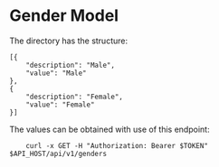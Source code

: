 # Gender Model

The directory has the structure:

```
[{
    "description": "Male",
    "value": "Male"
},
{
    "description": "Female",
    "value": "Female"
}]
```

The values can be obtained with use of this endpoint:

```
    curl -x GET -H "Authorization: Bearer $TOKEN"  $API_HOST/api/v1/genders
```
